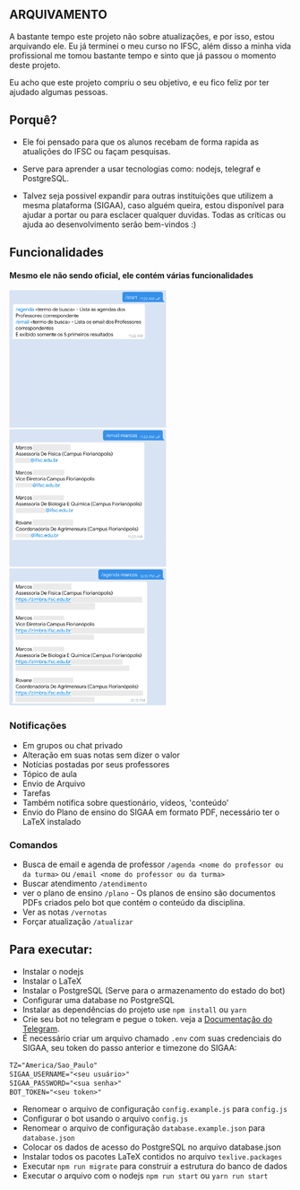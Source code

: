 ## ARQUIVAMENTO
A bastante tempo este projeto não sobre atualizações, e por isso, estou arquivando ele.
Eu já terminei o meu curso no IFSC, além disso a minha vida profissional me tomou bastante tempo e sinto que já passou o momento deste projeto.

Eu acho que este projeto compriu o seu objetivo, e eu fico feliz por ter ajudado algumas pessoas.


## Porquê?
* Ele foi pensado para que os alunos recebam de forma rapida as atualições do IFSC ou façam pesquisas.

* Serve para aprender a usar tecnologias como: nodejs, telegraf e PostgreSQL.

* Talvez seja possivel expandir para outras instituições que utilizem a mesma plataforma (SIGAA), caso alguém queira, estou disponível para ajudar a portar ou para esclacer qualquer duvidas. Todas as críticas ou ajuda ao desenvolvimento serão bem-vindos :)

## Funcionalidades
#### Mesmo ele não sendo oficial, ele contém várias funcionalidades


<img alt="/start" src="assets/screenshot-start.jpg" width="280" /><img alt="/email" src="assets/screenshot-email.jpg" width="280" /><img alt="/agenda" src="assets/screenshot-calendar.jpg" width="280" />

### Notificações
* Em grupos ou chat privado
* Alteração em suas notas sem dizer o valor
* Notícias postadas por seus professores
* Tópico de aula
* Envio de Arquivo
* Tarefas
* Também notifica sobre questionário, vídeos, 'conteúdo'
* Envio do Plano de ensino do SIGAA em formato PDF, necessário ter o LaTeX instalado
 
### Comandos
* Busca de email e agenda de professor
`/agenda <nome do professor ou da turma>` ou `/email <nome do professor ou da turma>`
* Buscar atendimento `/atendimento`
* ver o plano de ensino `/plano` - Os planos de ensino são documentos PDFs criados pelo bot que contém o conteúdo da disciplina.
* Ver as notas `/vernotas` 
* Forçar atualização `/atualizar`



## Para executar:
* Instalar o nodejs
* Instalar o LaTeX
* Instalar o PostgreSQL (Serve para o armazenamento do estado do bot)
* Configurar uma database no PostgreSQL
* Instalar as dependências do projeto
use `npm install` ou `yarn`
* Crie seu bot no telegram e pegue o token. veja a [Documentação do Telegram](https://core.telegram.org/bots#6-botfather).
* É necessário criar um arquivo chamado `.env` com suas credenciais do SIGAA, seu token do passo anterior e timezone do SIGAA:
```
TZ="America/Sao_Paulo"
SIGAA_USERNAME="<seu usuário>"
SIGAA_PASSWORD="<sua senha>"
BOT_TOKEN="<seu token>"
```
* Renomear o arquivo de configuração `config.example.js` para `config.js`
* Configurar o bot usando o arquivo `config.js`
* Renomear o arquivo de configuração `database.example.json` para `database.json`
* Colocar os dados de acesso do PostgreSQL no arquivo database.json
* Instalar todos os pacotes LaTeX contidos no arquivo `texlive.packages`
* Executar `npm run migrate` para construir a estrutura do banco de dados
* Executar o arquivo com o nodejs `npm run start` ou `yarn run start`
